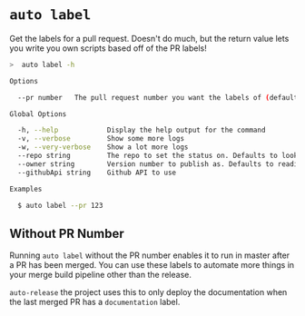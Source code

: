 # `auto label`

Get the labels for a pull request. Doesn't do much, but the return value lets you write you own scripts based off of the PR labels!

```bash
>  auto label -h

Options

  --pr number   The pull request number you want the labels of (default to last merged PR)

Global Options

  -h, --help            Display the help output for the command
  -v, --verbose         Show some more logs
  -w, --very-verbose    Show a lot more logs
  --repo string         The repo to set the status on. Defaults to looking in the package.json
  --owner string        Version number to publish as. Defaults to reading from the package.json
  --githubApi string    Github API to use

Examples

  $ auto label --pr 123
```

## Without PR Number

Running `auto label` without the PR number enables it to run in master after a PR has been merged. You can use these labels to automate more things in your merge build pipeline other than the release.

`auto-release` the project uses this to only deploy the documentation when the last merged PR has a `documentation` label.
